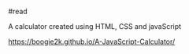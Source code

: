 #read

A calculator created using HTML, CSS and javaScript

https://boogie2k.github.io/A-JavaScript-Calculator/
